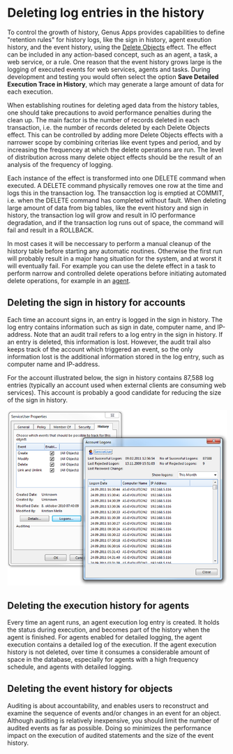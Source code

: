 # Deleting log entries in the history

To control the growth of history, Genus Apps provides capabilities to define "retention rules" for history logs, like the sign in history, agent exeution history, and the event history, using the [Delete Objects](../defining-an-app-model/logic/action-orchestration/actions/effects/delete-objects.md) effect. The effect can be included in any action-based concept, such as an agent, a task, a web service, or a rule. One reason that the event history grows large is the logging of executed events for web services, agents and tasks. During development and testing you would often select the option **Save Detailed Execution Trace in History**, which may generate a large amount of data for each execution.

When establishing routines for deleting aged data from the history tables, one should take precautions to avoid performance penalties during the clean up. The main factor is the number of records deleted in each transaction, i.e. the number of records deleted by each Delete Objects effect. This can be controlled by adding more Delete Objects effects with a narrower scope by combining criterias like event types and period, and by increasing the frequencey at which the delete operations are run. The level of distribution across many delete object effects should be the result of an analysis of the frequency of logging.

Each instance of the effect is transformed into one DELETE command when executed. A DELETE command physically removes one row at the time and logs this in the transaction log. The transacction log is emptied at COMMIT, i.e. when the DELETE command has completed without fault. When deleting large amount of data from big tables, like the event history and sign in history, the transaction log will grow and result in IO performance degradation, and if the transaction log runs out of space, the command will fail and result in a ROLLBACK.

In most cases it will be neccessary to perform a manual cleanup of the history table before starting any automatic routines. Otherwise the first run will probably result in a major hang situation for the system, and at worst it will eventually fail. For example you can use the delete effect in a task to perform narrow and controlled delete operations before initiating automated delete operations, for example in an [agent](../defining-an-app-model/logic/agents.md). 

## Deleting the sign in history for accounts

Each time an account signs in, an entry is logged in the sign in history. The log entry contains information such as sign in date, computer name, and IP-address. Note that an audit trail refers to a log entry in the sign in history. If an entry is deleted, this information is lost. However, the audit trail also keeps track of the account which triggered an event, so the only information lost is the additional information stored in the log entry, such as computer name and IP-address.

For the account illustrated below, the sign in history contains 87,588 log entries (typically an account used when external clients are consuming web services). This account is probably a good candidate for reducing the size of the sign in history.

![ID07924149332B4892.ID47784C431FD14E80.png](media/ID07924149332B4892.ID47784C431FD14E80.png)

## Deleting the execution history for agents

Every time an agent runs, an agent execution log entry is created. It holds the status during execution, and becomes part of the history when the agent is finished. For agents enabled for detailed logging, the agent execution contains a detailed log of the execution. If the agent execution history is not deleted, over time it consumes a considerable amount of space in the database, especially for agents with a high frequency schedule, and agents with detailed logging.

## Deleting the event history for objects

Auditing is about accountability, and enables users to reconstruct and examine the sequence of events and/or changes in an event for an object. Although auditing is relatively inexpensive, you should limit the number of audited events as far as possible. Doing so minimizes the performance impact on the execution of audited statements and the size of the event history.
